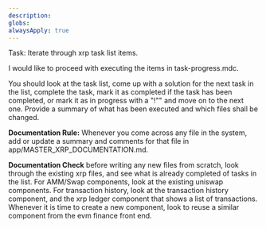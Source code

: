 ```yaml
---
description: 
globs: 
alwaysApply: true
---
```

Task: Iterate through xrp task list items.  

I would like to proceed with executing the items in task-progress.mdc.

You should look at the task list, come up with a solution for the next task in the list, complete the task, mark it as completed if the task has been completed, or mark it as in progress with a "!"" and move on to the next one.  Provide a summary of what has been executed and which files shall be changed.

**Documentation Rule:**
Whenever you come across any file in the system, add or update a summary and comments for that file in app/MASTER_XRP_DOCUMENTATION.md.


**Documentation Check**
before writing any new files from scratch, look through the existing xrp files, and see what is already completed of tasks in the list.  For AMM/Swap components, look at the existing uniswap components.  For transaction history, look at the transaction history component, and the xrp ledger component that shows a list of transactions.  Whenever it is time to create a new component, look to reuse a similar component from the evm finance front end.  
